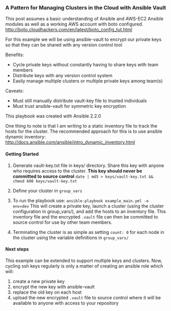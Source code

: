 ### A Pattern for Managing Clusters in the Cloud with Ansible Vault

This post assumes a basic understanding of Ansible and AWS-EC2 Ansible modules as well as a working AWS account with boto configured.
http://boto.cloudhackers.com/en/latest/boto_config_tut.html

For this example we will be using ansible-vault to encrypt our private keys so that they can be shared with any version control tool

Benefits:
- Cycle private keys without constantly having to share keys with team members
- Distribute keys with any version control system
- Easily manage multiple clusters or multiple private keys among team(s)

Caveats:
- Must still manually distribute vault-key file to trusted individuals
- Must trust ansible-vault for symmetric key encryption

This playbook was created with Ansible 2.2.0

One thing to note is that I am writing to a static inventory file to track the hosts for the cluster. The recommended approach for this is to use ansible dynamic inventory:
http://docs.ansible.com/ansible/intro_dynamic_inventory.html

#### Getting Started
1. Generate vault-key.txt file in keys/ directory. Share this key with anyone who requires access to the cluster.  __This key should
never be committed to source control__
`date | md5 > keys/vault-key.txt && chmod 600 keys/vault-key.txt`

2. Define your cluster in `group_vars`

3. To run the playbook use:
`ansible-playbook example_main.yml -e env=dev`
This will create a private key, launch a cluster (using the cluster configuration in group_vars/), and add the hosts to an inventory
file. This inventory file and the encrypted `.vault` file can then be committed to source control for use by other team members.

4. Terminating the cluster is as simple as setting `count: 0` for each node in the cluster using the variable
definitions in `group_vars/`

#### Next steps
This example can be extended to support multiple keys and clusters.
Now, cycling ssh keys regularly is only a matter of creating an ansible role which will:
1. create a new private key
2. encrypt the new key with ansible-vault
3. replace the old key on each host
4. upload the new encrypted `.vault` file to source control where it will be available to anyone with access to your repository
